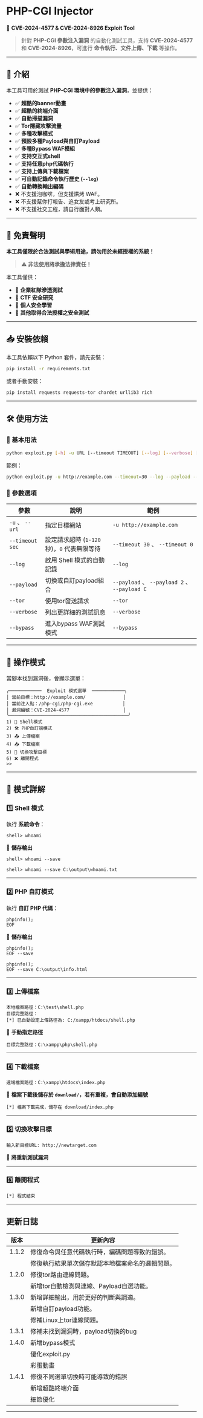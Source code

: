# PHP-CGI Injector

🚀 **CVE-2024-4577 & CVE-2024-8926 Exploit Tool**

> 針對 **PHP-CGI 參數注入漏洞** 的自動化測試工具，支持 **CVE-2024-4577** 和 **CVE-2024-8926**，可進行 **命令執行、文件上傳、下載** 等操作。

---

## **📌 介紹**
本工具可用於測試 **PHP-CGI 環境中的參數注入漏洞**，並提供：
- ✅ **超酷的banner動畫**
- ✅ **超酷的終端介面**
- ✅ **自動掃描漏洞**
- ✅ **Tor隱藏攻擊流量**
- ✅ **多種攻擊模式**
- ✅ **預設多種Payload與自訂Payload**
- ✅ **多種Bypass WAF模組**
- ✅ **支持交互式shell**
- ✅ **支持任意php代碼執行**
- ✅ **支持上傳與下載檔案**
- ✅ **可自動記錄命令執行歷史 (`--log`)**
- ✅ **自動轉換輸出編碼**
- ❌ 不支援泡咖啡，但支援烘烤 WAF。
- ❌ 不支援幫你打報告、追女友或考上研究所。
- ❌ 不支援社交工程，請自行面對人類。

---

## **📜 免責聲明**
**本工具僅限於合法測試與學術用途，請勿用於未經授權的系統！**
> **⚠️ 非法使用將承擔法律責任！**

本工具僅供：
- 🔹 **企業紅隊滲透測試**
- 🔹 **CTF 安全研究**
- 🔹 **個人安全學習**
- 🔹 **其他取得合法授權之安全測試**

---

## **📥 安裝依賴**
本工具依賴以下 Python 套件，請先安裝：
```bash
pip install -r requirements.txt
```
或者手動安裝：
```bash
pip install requests requests-tor chardet urllib3 rich
```

---

## **🛠️ 使用方法**
### **📌 基本用法**
```bash
python exploit.py [-h] -u URL [--timeout TIMEOUT] [--log] [--verbose] [--payload [PAYLOAD]] [--tor] [--bypass]
```
範例：
```bash
python exploit.py -u http://example.com --timeout=30 --log --payload --tor --verbose
```

### **📌 參數選項**
| 參數 | 說明 | 範例 |
|------|------|------|
| `-u` 、 `--url` | 指定目標網站 | `-u http://example.com` |
| `--timeout sec` | 設定請求超時 (`1-120` 秒)，`0` 代表無限等待 | `--timeout 30` 、  `--timeout 0` |
| `--log` | 啟用 Shell 模式的自動記錄 | `--log` |
| `--payload`  | 切換或自訂payload組合 | `--payload` 、 `--payload 2` 、 `--payload C` |
| `--tor`  | 使用tor發送請求 | `--tor` |
| `--verbose` | 列出更詳細的測試訊息 | `--verbose` |
| `--bypass` | 進入bypass WAF測試模式 | `--bypass` |
---

## **📌 操作模式**
當腳本找到漏洞後，會顯示選單：
```
╭────────────  Exploit 模式選單  ────────────╮
│ 當前目標：http://example.com/              │
│ 當前注入點：/php-cgi/php-cgi.exe           │
│ 漏洞編號：CVE-2024-4577                    │
╰────────────────────────────────────────────╯
1) 🧪 Shell模式
2) 🛠️ PHP自訂端模式
3) 📤 上傳檔案
4) 📥 下載檔案
5) 🎯 切換攻擊目標
6) ❌ 離開程式
>>
```

---

## **📌 模式詳解**
### **1️⃣ Shell 模式**
執行 **系統命令**：
```
shell> whoami
```
📂 **儲存輸出**
```
shell> whoami --save
```
```
shell> whoami --save C:\output\whoami.txt
```

---

### **2️⃣ PHP 自訂模式**
執行 **自訂 PHP 代碼**：
```
phpinfo();
EOF
```
📂 **儲存輸出**
```
phpinfo();
EOF --save
```
```
phpinfo();
EOF --save C:\output\info.html
```

---

### **3️⃣ 上傳檔案**
```
本地檔案路徑：C:\test\shell.php
目標完整路徑：
[*] 已自動設定上傳路徑為: C:/xampp/htdocs/shell.php
```
📂 **手動指定路徑**
```
目標完整路徑：C:\xampp\php\shell.php
```

---

### **4️⃣ 下載檔案**
```
遠端檔案路徑：C:\xampp\htdocs\index.php
```
📂 **檔案下載後儲存於 `download/`，若有重複，會自動添加編號**
```
[*] 檔案下載完成，儲存在 download/index.php
```

---

### **5️⃣ 切換攻擊目標**
```
輸入新目標URL: http://newtarget.com
```
🔹 **將重新測試漏洞**

---

### **6️⃣ 離開程式**
```
[*] 程式結束
```

---

## 更新日誌
| 版本 | 更新內容 |
|------|------|
| 1.1.2 | 修復命令與任意代碼執行時，編碼問題導致的錯誤。 |
| | 修復執行結果單次儲存默認本地檔案命名的邏輯問題。 |
| 1.2.0 | 修復tor路由連線問題。 |
| | 新增tor自動檢測與連線、Payload自選功能。 |
| 1.3.0 | 新增詳細輸出，用於更好的判斷與調適。 |
| | 新增自訂payload功能。 |
| | 修補Linux上tor連線問題。 |
| 1.3.1 | 修補未找到漏洞時，payload切換的bug |
| 1.4.0 | 新增bypass模式 |
| | 優化exploit.py |
| | 彩蛋動畫 |
| 1.4.1 | 修復不同選單切換時可能導致的錯誤 |
| | 新增超酷終端介面 |
| | 細節優化 |
---

